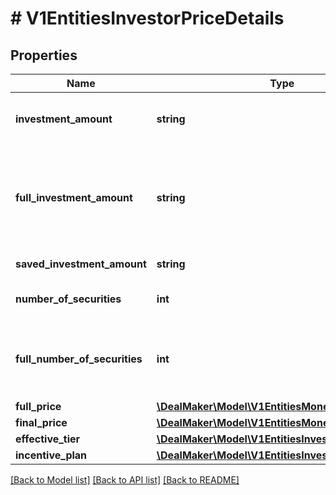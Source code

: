 # # V1EntitiesInvestorPriceDetails

## Properties

Name | Type | Description | Notes
------------ | ------------- | ------------- | -------------
**investment_amount** | **string** | The investment amount in dollar. | [optional]
**full_investment_amount** | **string** | The investment amount at full price to get the same number of securities | [optional]
**saved_investment_amount** | **string** | The saved amount. | [optional]
**number_of_securities** | **int** | The number of securities. | [optional]
**full_number_of_securities** | **int** | The number of securities you could get at full price | [optional]
**full_price** | [**\DealMaker\Model\V1EntitiesMoneyEntity**](V1EntitiesMoneyEntity.md) |  | [optional]
**final_price** | [**\DealMaker\Model\V1EntitiesMoneyEntity**](V1EntitiesMoneyEntity.md) |  | [optional]
**effective_tier** | [**\DealMaker\Model\V1EntitiesInvestorIncentiveTier**](V1EntitiesInvestorIncentiveTier.md) |  | [optional]
**incentive_plan** | [**\DealMaker\Model\V1EntitiesInvestorIncentivePlan**](V1EntitiesInvestorIncentivePlan.md) |  | [optional]

[[Back to Model list]](../../README.md#models) [[Back to API list]](../../README.md#endpoints) [[Back to README]](../../README.md)
